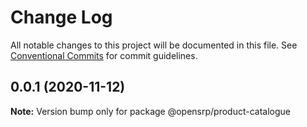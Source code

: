 # Change Log

All notable changes to this project will be documented in this file.
See [Conventional Commits](https://conventionalcommits.org) for commit guidelines.

## 0.0.1 (2020-11-12)

**Note:** Version bump only for package @opensrp/product-catalogue
